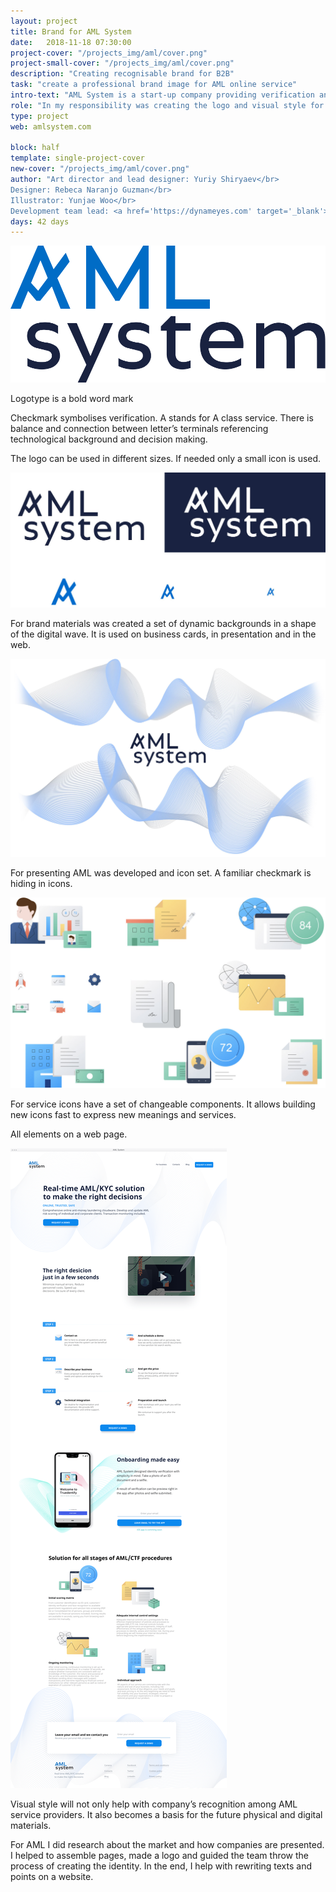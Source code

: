 ```yaml
---
layout: project
title: Brand for AML System
date:   2018-11-18 07:30:00
project-cover: "/projects_img/aml/cover.png"
project-small-cover: "/projects_img/aml/cover.png"
description: "Creating recognisable brand for B2B"
task: "create a professional brand image for AML online service"
intro-text: "AML System is a start-up company providing verification and onboarding services for business online. AML can determine fraud risks and provide scoring for individual and corporate clients. With the in-house team, I lead we created a logotype and recognisable brand."
role: "In my responsibility was creating the logo and visual style for the brand. I have been negotiating, designing and presenting the brand image. I managed a visual designer and illustrator. When visuals have been developed I helped to structure and create guidelines."
type: project
web: amlsystem.com

block: half
template: single-project-cover
new-cover: "/projects_img/aml/cover.png"
author: "Art director and lead designer: Yuriy Shiryaev</br>
Designer: Rebeca Naranjo Guzman</br>
Illustrator: Yunjae Woo</br>
Development team lead: <a href='https://dynameyes.com' target='_blank'>Geronimo Matias</a>"
days: 42 days
---
```


<span class="p800">![](/projects_img/aml/logo.svg)</span>

<span class="p-center">Logotype is a bold word mark</span><br>

Checkmark symbolises verification. A stands for A class service. There is balance and connection between letter’s terminals referencing technological background and decision making.

The logo can be used in different sizes. If needed only a small icon is used.

<span class="p600">![](/projects_img/aml/logo-stlyles.jpg)</span>

For brand materials was created a set of dynamic backgrounds in a shape of the digital wave. It is used on business cards, in presentation and in the web.

<span class="p1000">![](/projects_img/aml/pattern.jpg)</span>

For presenting AML was developed and icon set. A familiar checkmark is hiding in icons.

<span class="p1000">![](/projects_img/aml/icons.jpg)</span>

For service icons have a set of changeable components. It allows building new icons fast to express new meanings and services.

All elements on a web page.

<span class="p1000 pshadow">![](/projects_img/aml/webpage.png)</span>

Visual style will not only help with company’s recognition among AML service providers. It also becomes a basis for the future physical and digital materials. 



For AML I did research about the market and how companies are presented. I helped to assemble pages, made a logo and guided the team throw the process of creating the identity. In the end, I help with rewriting texts and points on a website.